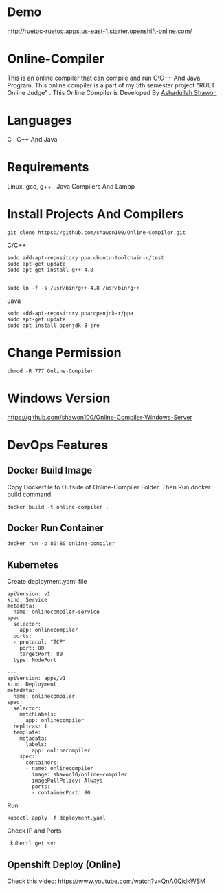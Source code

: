 # Demo

http://ruetoc-ruetoc.apps.us-east-1.starter.openshift-online.com/


# Online-Compiler

This is an online compiler that can compile and run C\C++ And Java Program. This online compiler is a part of my 5th semester project
"RUET Online Judge" . This Online Compiler is Developed By <a href="http://fb.com/ashadullah.shawon">Ashadullah Shawon</a>

# Languages
C , C++ And Java

# Requirements

Linux, gcc, g++ , Java Compilers And Lampp


# Install Projects And Compilers

```
git clone https://github.com/shawon100/Online-Compiler.git

```

C/C++
```
sudo add-apt-repository ppa:ubuntu-toolchain-r/test
sudo apt-get update
sudo apt-get install g++-4.8


sudo ln -f -s /usr/bin/g++-4.8 /usr/bin/g++

```

Java
```
sudo add-apt-repository ppa:openjdk-r/ppa  
sudo apt-get update   
sudo apt install openjdk-8-jre
```
# Change Permission
```
chmod -R 777 Online-Compiler
```

# Windows Version
https://github.com/shawon100/Online-Compiler-Windows-Server


# DevOps Features 

## Docker Build Image

Copy Dockerfile to Outside of Online-Compiler Folder. Then Run docker build command.

```
docker build -t online-compiler .
```
## Docker Run Container
```
docker run -p 80:80 online-compiler
```
## Kubernetes

Create deployment.yaml file
```
apiVersion: v1
kind: Service
metadata:
  name: onlinecompiler-service
spec:
  selector:
    app: onlinecompiler
  ports:
  - protocol: "TCP"
    port: 80
    targetPort: 80
  type: NodePort

---
apiVersion: apps/v1
kind: Deployment
metadata:
  name: onlinecompiler
spec:
  selector:
    matchLabels:
      app: onlinecompiler
  replicas: 1
  template:
    metadata:
      labels:
        app: onlinecompiler
    spec:
      containers:
      - name: onlinecompiler
        image: shawon10/online-compiler
        imagePullPolicy: Always
        ports:
        - containerPort: 80
 ```
 Run 
 ```
 kubectl apply -f deployment.yaml
 ```
Check IP and Ports
```
 kubectl get svc
```
 
## Openshift Deploy (Online)

Check this video: https://www.youtube.com/watch?v=QnA0QidkWSM


